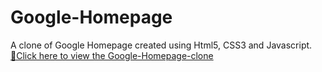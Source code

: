 # Google-Homepage
A clone of Google Homepage created using Html5, CSS3 and Javascript.<br>
<a href="https://gokul-r07.github.io/Google-Homepage/">🔗Click here to view the Google-Homepage-clone </a>
